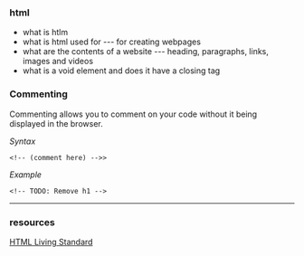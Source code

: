 ### html
- what is htlm 
- what is html used for --- for creating webpages
- what are the contents of a website --- heading, paragraphs, links, images and videos
- what is a void element and does it have a closing tag

### Commenting 
Commenting allows you to comment on your code without it being displayed in the browser.

*Syntax*
```
<!-- (comment here) -->>
```
*Example*
```
<!-- TODO: Remove h1 -->
```

---
### resources
[HTML Living Standard](https://html.spec.whatwg.org/multipage/syntax.html#start-tags)